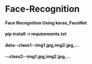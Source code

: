 # Face-Recognition
#### Face Recognition Using keras_FaceNet

#### pip install -r requirements.txt


#### data--class1--img1.jpg,img2.jpg,...
####     --class2--img1.jpg,img2.jpg,...


